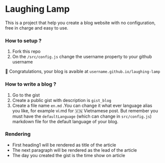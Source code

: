 # Laughing Lamp

This is a project that help you create a blog website with no configuration, free in charge and easy to use.

### How to setup ?

1. Fork this repo
2. On the `/src/config.js` change the username property to your github username

🎉 Congratulations, your blog is avaible at `username.github.io/laughing-lamp`

### How to write a blog ?

1. Go to the gist
2. Create a public gist with description is `gist_blog`
3. Create a file name `en.md` .You can change it what ever language alias you like, for example vi.md for 🇻🇳 Vietnamese post. But remember you must have the `defaultLanguage` (which can change in `src/config.js`) markdown file for the default language of your blog.

### Rendering

-   First heading1 will be rendered as title of the article
-   The next paragraph will be rendered as the lead of the article
-   The day you created the gist is the time show on article
